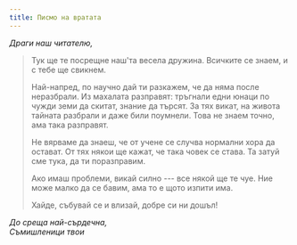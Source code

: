 ```yaml
---
title: Писмо на вратата
---
```


_Драги наш читателю,_

> Тук ще те посрещне наш\'та весела дружина. Всичките се знаем, и с тебе ще свикнем.
>
> Най-напред, по научно дай ти разкажем, че да няма после неразбрали. Из махалата разправят: тръгнали едни юнаци по чужди земи да скитат, знание да търсят. За тях викат, на живота тайната разбрали и даже били поумнели. Това не знаем точно, ама така разправят.
>
> Не вярваме да знаеш, че от учене се случва нормални хора да остават. От тях някои ще кажат, че така човек се става. Та затуй сме тука, да ти поразправим.
>
> Ако имаш проблеми, викай силно --- все някой ще те чуе. Ние може малко да се бавим, ама то е щото изпити има.
>
> Хайде, събувай се и влизай, добре си ни дошъл!

_До среща най-сърдечна,  
Съмишленици твои_
